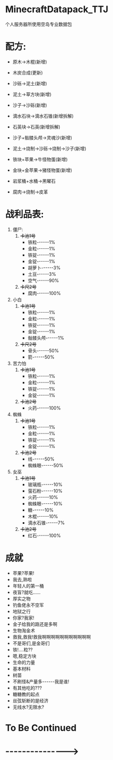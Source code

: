 # MinecraftDatapack_TTJ
个人服务器所使用空岛专业数据包
# 配方:

* 原木->木棍(新增)

* 木炭合成(更新)

* 沙砾->泥土(新增)

* 泥土->草方块(新增)

* 沙子->沙砾(新增)

* 滴水石块->滴水石锥(新增拆解)

* 石英块->石英(新增拆解)

* 沙子+骷髅头颅->灵魂沙(新增)

* 泥土->烧制->沙砾->烧制->沙子(新增)

* 铁块+苹果->牛怪物蛋(新增)

* 金块+金苹果->猪怪物蛋(新增)

* 岩浆桶+水桶->黑曜石

* 腐肉->烧制->皮革

  

# 战利品表:

1. 僵尸:
   1. ~~卡池1号~~
      * 铁粒------1%
      * 金粒------1%
      * 铁锭------1%
      * 金锭------1%
      * 胡萝卜------3%
      * 土豆------3%
      * 空气------90%
   2. ~~卡尺2号~~
      * 腐肉------100%
2. 小白
   1. ~~卡池1号~~
      * 铁粒------1%
      * 金粒------1%
      * 铁锭------1%
      * 金锭------1%
      * 骷髅头颅------1%
   2. ~~卡尺2号~~
      * 骨头------50%
      * 箭------50%
3. 苦力怕
   1. ~~卡池1号~~
      * 铁粒------1%
      * 金粒------1%
      * 铁锭------1%
      * 金锭------1%
   2. ~~卡池2号~~
      * 火药------100%
4. 蜘蛛
   1. ~~卡池1号~~
      * 铁粒------1%
      * 金粒------1%
      * 铁锭------1%
      * 金锭------1%
   2. ~~卡池2号~~
      * 线------50%
      * 蜘蛛眼------50%
5. 女巫
   1. ~~卡池1号~~
      * 玻璃瓶------10%
      * 萤石粉------10%
      * 火药------10%
      * 蜘蛛眼------10%
      * 糖------10%
      * 木棍------10%
      * 滴水石锥------7%
   2. ~~卡池2号~~
      * 红石------100%

# 成就

* 苹果?苹果!
* 我去,熟啦
* 年轻人的第一桶
* 夜盲?就吃......
* 厚实之物
* 钓鱼佬永不空军
* 地狱之行
* 你家?我家!
* 金子给我的路还是多啊
* 生物淘金术
* 救我,救我!救我啊啊啊啊啊啊啊啊啊啊啊
* 不是哥们,是金哥们
* 铁!....粒??
* 嗯,稳定方块
* 生命的力量
* 基本材料
* 树苗
* 不刷怪&产量多------我是谁!
* 有其他吃的???
* 糖糖教的起点
* 丝弦斩断的是经济
* 无线水?无限水?

# To Be Continued
# --------------->
